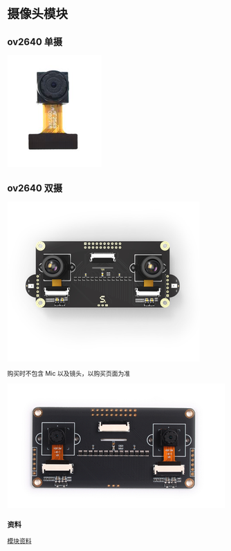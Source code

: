 摄像头模块
============


## ov2640 单摄

![](../../assets/camera_2640.png)


## ov2640 双摄

![](../../assets/binocular.png)

购买时不包含 Mic 以及镜头，以购买页面为准

![](../../assets/binocular_1.jpg)



### 资料

[模块资料](http://dl.sipeed.com/MAIX/HDK/Sipeed-DualCamera/)








